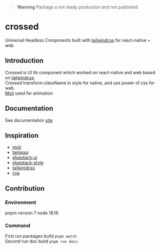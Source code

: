 > **Warning**
> Package a not ready production and not published

# crossed
 Universal Headless Components built with [tailwindcss](https://tailwindcss.com/) for react-native + web

## Introduction
Crossed is UI lib component which worked on react-native and web based on [tailwindcss](https://tailwindcss.com/).  
Crossed transform className in style for native, and use power of css for web.  
[Moti](https://moti.fyi/) used for animation

## Documentation
See documentation [site](https://lobor.github.io/crossed)

## Inspiration
 - [moti](https://moti.fyi/)
 - [tamagui](https://tamagui.dev/)
 - [gluestack-ui](https://ui.gluestack.io/)
 - [gluestack-style](https://style.gluestack.io/)
 - [tailwindcss](https://tailwindcss.com/)
 - [cva](https://cva.style/docs)

## Contribution
### Environment 
pnpm version 7
node 18.16

### Command
First run packages build `pnpm watch`  
Second run doc build `pnpm run docs`
